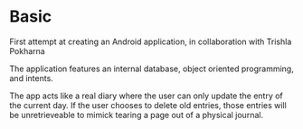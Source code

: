 # Basic

First attempt at creating an Android application, in collaboration with Trishla Pokharna

The application features an internal database, object oriented programming, and intents. 

The app acts like a real diary where the user can only update the entry of the current day. If the user chooses to delete old entries, those entries will be unretrieveable to mimick tearing a page out of a physical journal.

